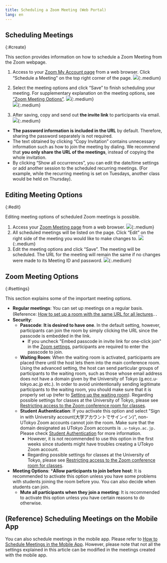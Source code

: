 ```yaml
---
title: Scheduling a Zoom Meeting (Web Portal)
lang: en
---
```


## Scheduling Meetings
{:#create}

This section provides information on how to schedule a Zoom Meeting from the Zoom webpage.

1. Access to your [Zoom My Account page](https://zoom.us/profile) from a web browser. Click “Schedule a Meeting” on the top right corner of the page. 
![](img/zoom_create_1.png){:.medium}  

2. Select the meeting options and click “Save” to finish scheduling your meeting. For supplementary explanation on the meeting options, see [“Zoom Meeting Options”](#settings).
![](img/zoom_create_2.png){:.medium}  
![](img/zoom_create_3.png){:.medium}  

3. After saving, copy and send out **the invite link** to participants via email.  
![](img/zoom_create_4.png){:.medium}  
  * **The password information is included in the URL** by default. Therefore, sharing the password separately is not required.
  * The text obtained by clicking “Copy Invitation” contains unnecessary information such as how to join the meeting by dialing. We recommend that **you only share the URL of the meetings**, instead of copying the whole invitation.  
  * By clicking “Show all occurrences”, you can edit the date/time settings or add another session to the scheduled recurring meetings. (For example, while the recurring meeting is set on Tuesdays, another class would be held on Thursday).

## Editing Meeting Options
{:#edit}

Editing meeting options of scheduled Zoom meetings is possible.

1. Access your [Zoom Meeting page](https://u-tokyo-ac-jp.zoom.us/meeting#/upcoming) from a web browser.
![](img/auth_meeting_1.png){:.medium} 
2. All scheduled meetings will be listed on the page. Click “Edit” on the right side of the meeting you would like to make changes to.
![](img/auth_meeting_2.png){:.medium}
3. Edit the meeting options and click “Save”. The meeting will be scheduled. The URL for the meeting will remain the same if no changes were made to its Meeting ID and password.
![](img/zoom_create_3.png){:.medium}  

## Zoom Meeting Options
{:#settings}

This section explains some of the important meeting options. 

  * **Regular meetings**: You can set up meetings on a regular basis. (Reference: [How to set up a room with the same URL for all  lectures](how/faculty_members/schedule)．．
  * **Security**: 
    * **Passcode**: **It is desired to have one**. In the default setting, however, participants can join the room by simply clicking the URL since the passcode is embedded in the link.
      * If you uncheck "Embed passcode in invite link for one-click join" in the [Zoom settings](https://zoom.us/profile/setting), participants are required to enter the passcode to join. 
    * **Waiting Room**: When the waiting room is activated, participants are placed there until the host lets them into the main conference room. Using the advanced setting, the host can send particular groups of participants to the waiting room, such as those whose email address does not have a domain given by the University of Tokyo (g.ecc.u-tokyo.ac.jp etc.). In order to avoid unintentionally sending legitimate participants to the waiting room, you should make sure that it is properly set up (refer to [Setting up the waiting room](waiting_room)). Regarding possible settings for classes at the University of Tokyo, please see [Restricting access to the Zoom conference room for classes](/faculty_members/zoom_access_control).
    * **Student Authentication**: If you activate this option and select "Sign in with University account(大学アカウントでサインイン)", non-UTokyo Zoom accounts cannot join the room. Make sure that the domain designated as UTokyo Zoom accounts is `.u-tokyo.ac.jp.` Please check [Student Authentication](auth) for more information.
      * However, it is not recommended to use this option in the first weeks since students might have troubles creating a UTokyo Zoom account.
      * Regarding possible settings for classes at the University of Tokyo, please see [Restricting access to the Zoom conference room for classes](/faculty_members/zoom_access_control).
* **Meeting Options**:
  ***Allow participants to join before host**: It is recommended to activate this option unless you have some problems with students joining the room before you. You can also decide when students can join.
  * **Mute all participants when they join a meeting**: It is recommended to activate this option unless you have certain reasons to do otherwise.

## (Reference) Scheduling Meetings on the Mobile App

You can also schedule meetings in the mobile app. Please refer to [How to Schedule Meetings in the Mobile App](create_room_software). However, please note that not all the settings explained in this article can be modified in the meetings created with the mobile app.



